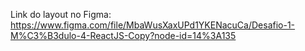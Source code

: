 Link do layout no Figma: https://www.figma.com/file/MbaWusXaxUPd1YKENacuCa/Desafio-1-M%C3%B3dulo-4-ReactJS-Copy?node-id=14%3A135